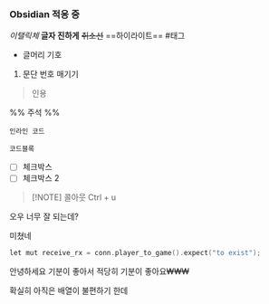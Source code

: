 ### Obsidian 적응 중
*이탤릭체*
**글자 진하게**
~~취소선~~
==하이라이트==
#태그
- 글머리 기호
1. 문단 번호 매기기
> 인용

%% 주석 %%

`인라인 코드`
```
코드블록
```

- [ ] 체크박스
- [ ] 체크박스 2

> [!NOTE] 콜아웃 
> Ctrl + u

오우 너무 잘 되는데?

미쳤네


```c++
let mut receive_rx = conn.player_to_game().expect("to exist");
```


안녕하세요 기분이 좋아서 적당히 기분이 좋아요₩₩₩

확실히 아직은 배열이 불편하기 한데